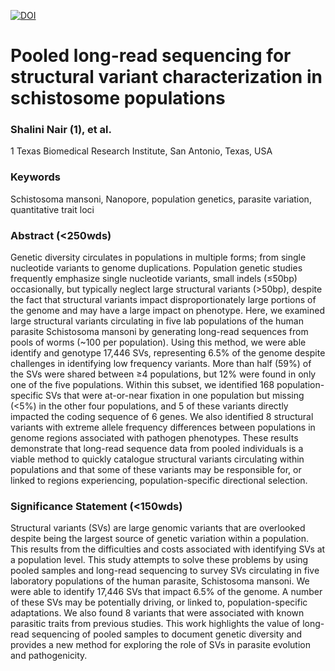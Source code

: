 [![DOI](https://zenodo.org/badge/593371163.svg)](https://doi.org/10.5281/zenodo.14510995)

# Pooled long-read sequencing for structural variant characterization in schistosome populations

### Shalini Nair (1), et al.

1 Texas Biomedical Research Institute, San Antonio, Texas, USA

### Keywords 
Schistosoma mansoni, Nanopore, population genetics, parasite variation, quantitative trait loci

### Abstract (<250wds)
Genetic diversity circulates in populations in multiple forms; from single nucleotide variants to genome duplications.  Population genetic studies frequently emphasize single nucleotide variants, small indels (≤50bp) occasionally, but typically neglect large structural variants (>50bp), despite the fact that structural variants impact disproportionately large portions of the genome and may have a large impact on phenotype.  Here, we examined large structural variants circulating in five lab populations of the human parasite Schistosoma mansoni by generating long-read sequences from pools of worms (~100 per population).  Using this method, we were able identify and genotype 17,446 SVs, representing 6.5% of the genome despite challenges in identifying low frequency variants. More than half (59%) of the SVs were shared between ≥4 populations, but 12% were found in only one of the five populations.  Within this subset, we identified 168 population-specific SVs that were at-or-near fixation in one population but missing (<5%) in the other four populations, and 5 of these variants directly impacted the coding sequence of 6 genes. We also identified 8 structural variants with extreme allele frequency differences between populations in genome regions associated with pathogen phenotypes. These results demonstrate that long-read sequence data from pooled individuals is a viable method to quickly catalogue structural variants circulating within populations and that some of these variants may be responsible for, or linked to regions experiencing, population-specific directional selection. 

### Significance Statement (<150wds)
Structural variants (SVs) are large genomic variants that are overlooked despite being the largest source of genetic variation within a population. This results from the difficulties and costs associated with identifying SVs at a population level.  This study attempts to solve these problems by using pooled samples and long-read sequencing to survey SVs circulating in five laboratory populations of the human parasite, Schistosoma mansoni. We were able to identify 17,446 SVs that impact 6.5% of the genome. A number of these SVs may be potentially driving, or linked to, population-specific adaptations. We also found 8 variants that were associated with known parasitic traits from previous studies.  This work highlights the value of long-read sequencing of pooled samples to document genetic diversity and provides a new method for exploring the role of SVs in parasite evolution and pathogenicity.


